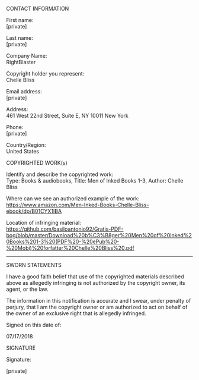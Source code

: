 CONTACT INFORMATION

First name:  
[private]

Last name:  
[private]

Company Name:  
RightBlaster

Copyright holder you represent:  
Chelle Bliss

Email address:  
[private]  

Address:  
461 West 22nd Street, Suite E, NY 10011 New York

Phone:  
[private]  

Country/Region:  
United States

COPYRIGHTED WORK(s)  

Identify and describe the copyrighted work:  
Type: Books & audiobooks, Title: Men of Inked Books 1-3, Author: Chelle Bliss

Where can we see an authorized example of the work:    
https://www.amazon.com/Men-Inked-Books-Chelle-Bliss-ebook/dp/B01CYX1IBA

Location of infringing material:    
https://github.com/basiloantonio92/Gratis-PDF-bog/blob/master/Download%20b%C3%B8ger%20Men%20of%20Inked%20Books%201-3%20(PDF%20-%20ePub%20-%20Mobi)%20forfatter%20Chelle%20Bliss%20.pdf

----------------

SWORN STATEMENTS  

I have a good faith belief that use of the copyrighted materials described above as allegedly infringing is not authorized by the copyright owner, its agent, or the law.

The information in this notification is accurate and I swear, under penalty of perjury, that I am the copyright owner or am authorized to act on behalf of the owner of an exclusive right that is allegedly infringed.

Signed on this date of:

07/17/2018

SIGNATURE

Signature:

[private]

